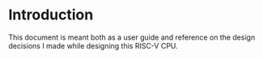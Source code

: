 # Introduction

This document is meant both as a user guide and reference on the design decisions I made while designing this RISC-V CPU.
